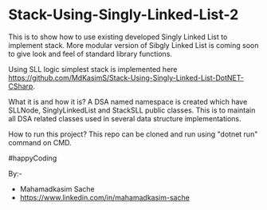 # Stack-Using-Singly-Linked-List-2

This is to show how to use existing developed Singly Linked List to implement stack. More modular version of Sibgly Linked List is coming soon to give look and feel of standard library functions.

Using SLL logic simplest stack is implemented here https://github.com/MdKasimS/Stack-Using-Singly-Linked-List-DotNET-CSharp.

What it is and how it is?
A DSA named namespace is created which have SLLNode, SinglyLinkedList and StackSLL public classes. This is to maintain all DSA related classes used in several data structure implementations.

How to run this project?
This repo can be cloned and run using "dotnet run" command on CMD.

#happyCoding

By:-
 - Mahamadkasim Sache
 - https://www.linkedin.com/in/mahamadkasim-sache

